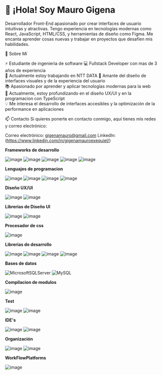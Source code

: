 <h1>👋 ¡Hola! Soy Mauro Gigena </h1>

Desarrollador Front-End apasionado por crear interfaces de usuario intuitivas y atractivas. Tengo experiencia en tecnologías modernas como React, JavaScript, HTML/CSS, y herramientas de diseño como Figma. Me encanta aprender cosas nuevas y trabajar en proyectos que desafíen mis habilidades.

🚀 Sobre Mí

⚡ Estudiante de ingenieria de software
💻 Fullstack Developer con mas de 3 años de experiencia  
🔭 Actualmente estoy trabajando en NTT DATA 
🎨 Amante del diseño de interfaces visuales y de la experiencia del usuario  
📚 Apasionado por aprender y aplicar tecnologías modernas para la web  
🌱 Actualmente, estoy profundizando en el diseño UX/UI y en la programacion con TypeScript  
💡 Me interesa el desarrollo de interfaces accesibles y la optimización de la performance en aplicaciones  

📫 Contacto
Si quieres ponerte en contacto conmigo, aquí tienes mis redes y correo electrónico:

Correo electrónico: gigenamauro@gmail.com
LinkedIn: (https://www.linkedin.com/in/gigenamauroexequiel/)


**Frameworks de desarrollo**  

![image](https://img.shields.io/badge/React-20232A?style=for-the-badge&logo=react&logoColor=61DAFB)
![image](https://img.shields.io/badge/next%20js-000000?style=for-the-badge&logo=nextdotjs&logoColor=white)
![image](https://img.shields.io/badge/Node%20js-339933?style=for-the-badge&logo=nodedotjs&logoColor=white)
![image](https://img.shields.io/badge/Vite-B73BFE?style=for-the-badge&logo=vite&logoColor=FFD62E)
![image](https://img.shields.io/badge/Node.js-43853D?style=for-the-badge&logo=node.js&logoColor=white)

**Lenguajes de programacion**  

![image](https://img.shields.io/badge/CSS3-1572B6?style=for-the-badge&logo=css3&logoColor=white)
![image](https://img.shields.io/badge/HTML5-E34F26?style=for-the-badge&logo=html5&logoColor=white)
![image](https://img.shields.io/badge/JavaScript-323330?style=for-the-badge&logo=javascript&logoColor=F7DF1E)
![image](https://img.shields.io/badge/TypeScript-007ACC?style=for-the-badge&logo=typescript&logoColor=white)

**Diseño UX/UI**  

![image](https://img.shields.io/badge/Adobe%20XD-470137?style=for-the-badge&logo=Adobe%20XD&logoColor=#FF61F6)
![image](https://img.shields.io/badge/Figma-F24E1E?style=for-the-badge&logo=figma&logoColor=white)

**Librerias de Diseño UI**  

![image](https://img.shields.io/badge/Bootstrap-563D7C?style=for-the-badge&logo=bootstrap&logoColor=white)
![image](https://img.shields.io/badge/Ant%20Design-1890FF?style=for-the-badge&logo=antdesign&logoColor=white)

**Procesador de css**  

![image](https://img.shields.io/badge/Sass-CC6699?style=for-the-badge&logo=sass&logoColor=white)

**Librerias de desarrollo**  

![image](https://img.shields.io/badge/React_Router-CA4245?style=for-the-badge&logo=react-router&logoColor=white)
![image](https://img.shields.io/badge/Redux-593D88?style=for-the-badge&logo=redux&logoColor=white)
![image](https://img.shields.io/badge/Socket.io-010101?&style=for-the-badge&logo=Socket.io&logoColor=white)
![image](https://img.shields.io/badge/React_Router-CA4245?style=for-the-badge&logo=react-router&logoColor=white)

**Bases de datos**  

![MicrosoftSQLServer](https://img.shields.io/badge/Microsoft%20SQL%20Server-CC2927?style=for-the-badge&logo=microsoft%20sql%20server&logoColor=white)
![MySQL](https://img.shields.io/badge/mysql-4479A1.svg?style=for-the-badge&logo=mysql&logoColor=white)  

**Compilacion de modulos**  

![image](https://img.shields.io/badge/Webpack-8DD6F9?style=for-the-badge&logo=Webpack&logoColor=white)

**Test**  

![image](https://img.shields.io/badge/Insomnia-5849be?style=for-the-badge&logo=Insomnia&logoColor=white)
![image](https://img.shields.io/badge/Postman-FF6C37?style=for-the-badge&logo=Postman&logoColor=white)

**IDE's**  

![image](https://img.shields.io/badge/VSCode-0078D4?style=for-the-badge&logo=visual%20studio%20code&logoColor=white)
![image](https://img.shields.io/badge/Atom-66595C?style=for-the-badge&logo=Atom&logoColor=white)

**Organización**  

![image](https://img.shields.io/badge/Miro-F7C922?style=for-the-badge&logo=Miro&logoColor=050036)
![image](https://img.shields.io/badge/Trello-0052CC?style=for-the-badge&logo=trello&logoColor=white)

**WorkFlowPlatforms**  

![image](https://img.shields.io/badge/Jira-0052CC?style=for-the-badge&logo=Jira&logoColor=white)

